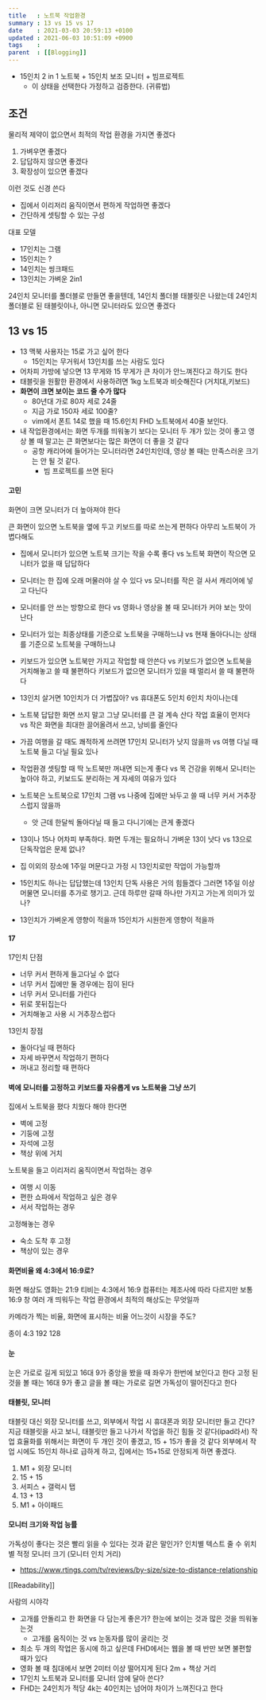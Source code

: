 ```yaml
---
title   : 노트북 작업환경
summary : 13 vs 15 vs 17
date    : 2021-03-03 20:59:13 +0100
updated : 2021-06-03 10:51:09 +0900
tags    :
parent  : [[Blogging]]
---
```


- 15인치 2 in 1 노트북 + 15인치 보조 모니터 + 빔프로젝트
    - 이 상태을 선택한다 가정하고 검증한다. (귀류법)

## 조건
물리적 제약이 없으면서
최적의 작업 환경을 가지면 좋겠다

1. 가벼우면 좋겠다
2. 답답하지 않으면 좋겠다
3. 확장성이 있으면 좋겠다

이런 것도 신경 쓴다
- 집에서 이리저리 움직이면서 편하게 작업하면 좋겠다
- 간단하게 셋팅할 수 있는 구성

대표 모델
- 17인치는 그램
- 15인치는 ?
- 14인치는 씽크패드
- 13인치는 가벼운 2in1

24인치 모니터를 폴더블로 만들면 좋을텐데, 14인치 폴더블 태블릿은 나왔는데
24인치 폴더블로 된 태블릿이나, 아니면 모니터라도 있으면 좋겠다

## 13 vs 15
- 13 맥북 사용자는 15로 가고 싶어 한다
    - 15인치는 무거워서 13인치를 쓰는 사람도 있다
- 어차피 가방에 넣으면 13 무게와 15 무게가 큰 차이가 안느껴진다고 하기도 한다
- 태블릿을 원활한 환경에서 사용하려면 1kg 노트북과 비슷해진다 (거치대,키보드)
- **화면이 크면 보이는 코드 줄 수가 많다**
  - 80년대 가로 80자 세로 24줄
  - 지금 가로 150자 세로 100줄?
  - vim에서 폰트 14로 했을 때 15.6인치 FHD 노트북에서 40줄 보인다.
- 내 작업환경에서는 화면 두개를 띄워놓기 보다는 모니터 두 개가 있는 것이 좋고
  영상 볼 때 말고는 큰 화면보다는 많은 화면이 더 좋을 것 같다
  - 공항 캐리어에 들어가는 모니터라면 24인치인데, 영상 볼 때는 만족스러운
    크기는 안 될 것 같다.
    - 빔 프로젝트를 쓰면 된다

#### 고민
화면이 크면 모니터가 더 높아져야 한다

큰 화면이 있으면 노트북을 옆에 두고 키보드를 따로 쓰는게 편하다
아무리 노트북이 가볍다해도

- 집에서 모니터가 있으면 노트북 크기는 작을 수록 좋다
vs
노트북 화면이 작으면 모니터가 없을 때 답답하다

- 모니터는 한 집에 오래 머물러야 살 수 있다 vs
모니터를 작은 걸 사서 캐리어에 넣고 다닌다

- 모니터를 안 쓰는 방향으로 한다 vs
영화나 영상을 볼 때 모니터가 커야 보는 맛이 난다

- 모니터가 있는 최종상태를 기준으로 노트북을 구매하느냐 vs
현재 돌아다니는 상태를 기준으로 노트북을 구매하느냐

- 키보드가 있으면 노트북만 가지고 작업할 때 안쓴다
vs
키보드가 없으면 노트북을 거치해놓고 쓸 때 불편하다
키보드가 없으면 모니터가 있을 때 멀리서 쓸 때 불편하다

- 13인치 살거면 10인치가 더 가볍잖아? vs 휴대폰도 5인치 6인치 차이나는데

- 노트북 답답한 화면 쓰지 말고 그냥 모니터를 큰 걸 계속 산다
작업 효율이 먼저다
vs
작은 화면을 최대한 끌어올려서 쓰고, 낭비를 줄인다

- 가끔 여행을 갈 때도 쾌적하게 쓰려면 17인치 모니터가 낫지 않을까 vs
여행 다닐 때 노트북 들고 다닐 필요 있나

- 작업환경 셋팅할 때 딱 노트북만 꺼내면 되는게 좋다 vs
목 건강을 위해서 모니터는 높아야 하고, 키보드도 분리하는 게 자세의 여유가 있다

- 노트북은 노트북으로 17인치 그램
vs
나중에 집에만 놔두고 쓸 때 너무 커서 거추장스럽지 않을까
  - 앗 근데 한달씩 돌아다닐 때 들고 다니기에는 큰게 좋겠다

- 13이나 15나 어차피 부족하다. 화면 두개는 필요하니 가벼운 13이 낫다 vs
13으로 단독작업은 문제 없나?

- 집 이외의 장소에 1주일 머문다고 가정 시 13인치로만 작업이 가능할까

- 15인치도 하나는 답답했는데 13인치 단독 사용은 거의 힘들겠다
그러면 1주일 이상 머물면 모니터를 추가로 챙기고.
근데 하루만 갈때 하나만 가지고 가는게 의미가 있나?

- 13인치가 가벼운게 영향이 적을까
15인치가 시원한게 영향이 적을까

#### 17
17인치 단점
- 너무 커서 편하게 들고다닐 수 없다
- 너무 커서 집에만 둘 경우에는 짐이 된다
- 너무 커서 모니터를 가린다
- 뒤로 못뒤집는다
- 거치해놓고 사용 시 거추장스럽다

13인치 장점
- 돌아다닐 때 편하다
- 자세 바꾸면서 작업하기 편하다
- 꺼내고 정리할 때 편하다

#### 벽에 모니터를 고정하고 키보드를 자유롭게 vs 노트북을 그냥 쓰기
집에서 노트북을 폈다 치웠다 해야 한다면
- 벽에 고정
- 기둥에 고정
- 자석에 고정
- 책상 위에 거치

노트북을 들고 이리저리 움직이면서 작업하는 경우
- 여행 시 이동
- 편한 쇼파에서 작업하고 싶은 경우
- 서서 작업하는 경우

고정해놓는 경우
- 숙소 도착 후 고정
- 책상이 있는 경우

#### 화면비율 왜 4:3에서 16:9로?
화면 해상도 영화는 21:9
티비는 4:3에서 16:9
컴퓨터는 제조사에 따라 다르지만 보통 16:9
창 여러 개 띄워두는 작업 환경에서 최적의 해상도는 무엇일까

카메라가 찍는 비율, 화면에 표시하는 비율
어느것이 시장을 주도?

종이 4:3
192 128

#### 눈
눈은 가로로 길게 되있고 16대 9가 중앙을 봤을 때 좌우가 한번에 보인다고 한다
고정 된 것을 볼 때는 16대 9가 좋고
글을 볼 때는 가로로 길면 가독성이 떨어진다고 한다

#### 태블릿, 모니터
태블릿 대신 외장 모니터를 쓰고,
외부에서 작업 시 휴대폰과 외장 모니터만 들고 간다?
지금 태블릿을 사고 보니, 태블릿만 들고 나가서 작업을 하긴 힘들 것 같다(ipad라서)
작업 효율화를 위해서는 화면이 두 개인 것이 좋겠고, 15 + 15가 좋을 것 같다
외부에서 작업 시에도 15인치 하나로 급하게 하고, 집에서는 15+15로 안정되게 하면
좋겠다.
1. M1 + 외장 모니터
2. 15 + 15
3. 서피스 + 갤럭시 탭
4. 13 + 13
5. M1 + 아이패드

#### 모니터 크기와 작업 능률
가독성이 좋다는 것은 빨리 읽을 수 있다는 것과 같은 말인가?
인치별 텍스트 줄 수
위치별 적정 모니터 크기 (모니터 인치 거리)
- https://www.rtings.com/tv/reviews/by-size/size-to-distance-relationship

[[Readability]]

사람의 시야각
- 고개를 안돌리고 한 화면을 다 담는게 좋은가?
  한눈에 보이는 것과 많은 것을 띄워놓는것
  - 고개를 움직이는 것 vs 눈동자를 많이 굴리는 것
- 최소 두 개의 작업은 동시에 하고 싶은데 FHD에서는 웹을 볼 때 반만 보면 불편할
  때가 있다
- 영화 볼 때 침대에서 보면 2미터 이상 떨어지게 된다 2m + 책상 거리
- 17인치 노트북과 모니터를 모니터 암에 달아 쓴다?
- FHD는 24인치가 적당
  4k는 40인치는 넘어야 차이가 느껴진다고 한다
